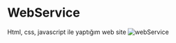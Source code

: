 # WebService
Html, css, javascript ile yaptığım web site 
![webService](https://user-images.githubusercontent.com/56490184/150982543-20f700b1-edd9-4f8d-9649-5326b713d022.png)
